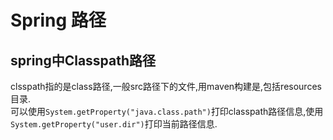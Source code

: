 # Spring 路径

## spring中Classpath路径

clsspath指的是class路径,一般src路径下的文件,用maven构建是,包括resources目录.  
可以使用`System.getProperty("java.class.path")`打印classpath路径信息,使用`System.getProperty("user.dir")`打印当前路径信息.
